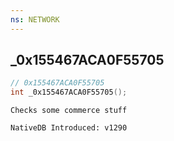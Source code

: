 ```yaml
---
ns: NETWORK
---
```

## _0x155467ACA0F55705

```c
// 0x155467ACA0F55705
int _0x155467ACA0F55705();
```

```
Checks some commerce stuff

NativeDB Introduced: v1290
```


